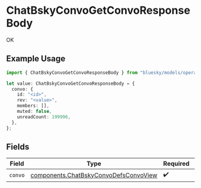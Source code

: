 # ChatBskyConvoGetConvoResponseBody

OK

## Example Usage

```typescript
import { ChatBskyConvoGetConvoResponseBody } from "bluesky/models/operations";

let value: ChatBskyConvoGetConvoResponseBody = {
  convo: {
    id: "<id>",
    rev: "<value>",
    members: [],
    muted: false,
    unreadCount: 199996,
  },
};
```

## Fields

| Field                                                                                          | Type                                                                                           | Required                                                                                       | Description                                                                                    |
| ---------------------------------------------------------------------------------------------- | ---------------------------------------------------------------------------------------------- | ---------------------------------------------------------------------------------------------- | ---------------------------------------------------------------------------------------------- |
| `convo`                                                                                        | [components.ChatBskyConvoDefsConvoView](../../models/components/chatbskyconvodefsconvoview.md) | :heavy_check_mark:                                                                             | N/A                                                                                            |